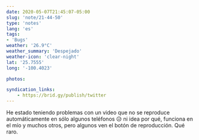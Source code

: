 ```yaml
---
date: 2020-05-07T21:45:07-05:00
slug: 'note/21-44-50'
type: 'notes'
lang: 'es'
tags:
- 'Bugs'
weather: '26.9°C'
weather_summary: 'Despejado'
weather-icon: 'clear-night'
lat: '25.7555'
long: '-100.4023'

photos:

syndication_links:
    - https://brid.gy/publish/twitter
---
```

He estado teniendo problemas con un video que no se reproduce automáticamente en sólo algunos teléfonos 😥 ni idea por qué, funciona en el mío y muchos otros, pero algunos ven el botón de reproducción. Qué raro. 
